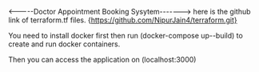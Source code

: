 <-----Doctor Appointment Booking Sysytem------->
here is the github link of terraform.tf files.
{https://github.com/NipurJain4/terraform.git}

You need to install docker first then run (docker-compose up--build) to create and run docker containers.

Then you can access the application on (localhost:3000)
